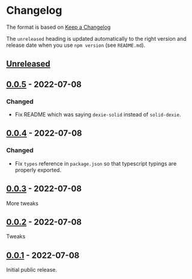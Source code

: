 # Changelog

The format is based on [Keep a Changelog](http://keepachangelog.com/en/1.0.0/)

The `unreleased` heading is updated automatically to the right version and
release date when you use `npm version` (see `README.md`).

## [Unreleased]

## [0.0.5][] - 2022-07-08

### Changed

- Fix README which was saying `dexie-solid` instead of `solid-dexie`.

## [0.0.4][] - 2022-07-08

### Changed

- Fix `types` reference in `package.json` so that typescript typings are
  properly exported.

## [0.0.3][] - 2022-07-08

More tweaks

## [0.0.2][] - 2022-07-08

Tweaks

## [0.0.1][] - 2022-07-08

Initial public release.

[unreleased]: https://github.com/faassen/solid-dexie/compare/v0.0.3...HEAD
[0.0.3]: https://github.com/faassen/solid-dexie/compare/v0.0.2...v0.0.3
[0.0.2]: https://github.com/faassen/solid-dexie/compare/v0.0.1...v0.0.2
[0.0.1]: https://github.com/faassen/solid-dexie/tree/v0.0.1
[unreleased]: https://github.com/faassen/solid-dexie/compare/v0.0.4...HEAD
[0.0.4]: https://github.com/faassen/solid-dexie/tree/v0.0.4


[Unreleased]: https://github.com/faassen/solid-dexie/compare/v0.0.5...HEAD
[0.0.5]: https://github.com/faassen/solid-dexie/tree/v0.0.5